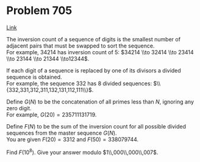 # Problem 705

[Link](https://projecteuler.net/problem=705)

The inversion count of a sequence of digits is the smallest number of adjacent pairs that must be swapped to sort the sequence.  
For example, $34214$ has inversion count of $5$: $34214 \\to 32414 \\to 23414 \\to 23144 \\to 21344 \\to12344$. 

If each digit of a sequence is replaced by one of its divisors a divided sequence is obtained.  
For example, the sequence $332$ has $8$ divided sequences: $\\{332,331,312,311,132,131,112,111\\}$. 

Define $G(N)$ to be the concatenation of all primes less than $N$, ignoring any zero digit.  
For example, $G(20) = 235711131719$. 

Define $F(N)$ to be the sum of the inversion count for all possible divided sequences from the master sequence $G(N)$.  
You are given $F(20) = 3312$ and $F(50) = 338079744$. 

Find $F(10^8)$. Give your answer modulo $1\\,000\\,000\\,007$.